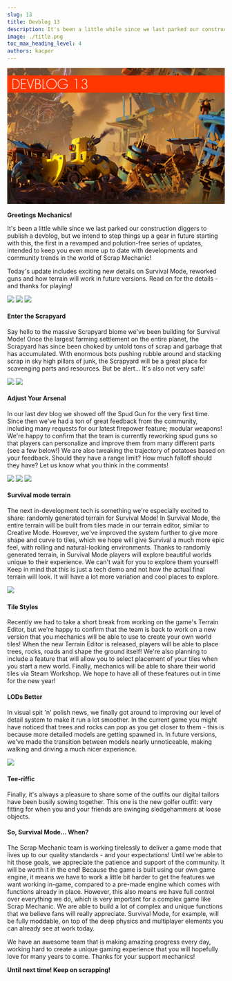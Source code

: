 ```yaml
---
slug: 13
title: Devblog 13
description: It's been a little while since we last parked our construction diggers to publish a devblog, but we intend to step things up a gear in future starting with this, the first in a revamped and polution-free series of updates, intended to keep you even more up to date with developments and community trends in the world of Scrap Mechanic!
image: ./title.png
toc_max_heading_level: 4
authors: kacper
---
```


<head>
    <meta name="twitter:card" content="summary_large_image" />
</head>

![](./title.png)

**Greetings Mechanics!**

It's been a little while since we last parked our construction diggers to publish a devblog, but we intend to step things up a gear in future starting with this, the first in a revamped and polution-free series of updates, intended to keep you even more up to date with developments and community trends in the world of Scrap Mechanic!
<!--truncate-->
Today's update includes exciting new details on Survival Mode, reworked guns and how terrain will work in future versions. Read on for the details - and thanks for playing!

![](/images/imgur/zD6GQWY.png)
![](/images/imgur/Z6w7uL2.png)
![](/images/imgur/44Iqgrt.png)

#### Enter the Scrapyard

Say hello to the massive Scrapyard biome we've been building for Survival Mode!
Once the largest farming settlement on the entire planet, the Scrapyard has since been choked by untold tons of scrap and garbage that has accumulated. With enormous bots pushing rubble around and stacking scrap in sky high pillars of junk, the Scrapyard will be a great place for scavenging parts and resources. But be alert... It's also not very safe!

![](/images/imgur/hAEWFt4.png)
![](/images/imgur/X9a1lnB.gif)

#### Adjust Your Arsenal

In our last dev blog we showed off the Spud Gun for the very first time. Since then we've had a ton of great feedback from the community, including many requests for our latest firepower feature; modular weapons!
We're happy to confirm that the team is currently reworking spud guns so that players can personalize and improve them from many different parts (see a few below!) We are also tweaking the trajectory of potatoes based on your feedback. Should they have a range limit? How much falloff should they have? Let us know what you think in the comments!


![](/images/imgur/ReJklaP.png) 
![](/images/imgur/2sbhrC2.gif)
![](/images/imgur/sMJQ0QQ.gif)

#### Survival mode terrain

The next in-development tech is something we're especially excited to share: randomly generated terrain for Survival Mode! 
In Survival Mode, the entire terrain will be built from tiles made in our terrain editor, similar to Creative Mode. However, we've improved the system further to give more shape and curve to tiles, which we hope will give Survival a much more epic feel, with rolling and natural-looking environments.
Thanks to randomly generated terrain, in Survival Mode players will explore beautiful worlds unique to their experience. We can't wait for you to explore them yourself!
Keep in mind that this is just a tech demo and not how the actual final terrain will look. It will have a lot more variation and cool places to explore. 

![](/images/imgur/HphDMLG.png)

#### Tile Styles

Recently we had to take a short break from working on the game's Terrain Editor, but we're happy to confirm that the team is back to work on a new version that you mechanics will be able to use to create your own world tiles!
When the new Terrain Editor is released, players will be able to place trees, rocks, roads and shape the ground itself! We're also planning to include a feature that will allow you to select placement of your tiles when you start a new world. Finally, mechanics will be able to share their world tiles via Steam Workshop. We hope to have all of these features out in time for the new year!

#### LODs Better

In visual spit 'n' polish news, we finally got around to improving our level of detail system to make it run a lot smoother. In the current game you might have noticed that trees and rocks can pop as you get closer to them - this is because more detailed models are getting spawned in. In future versions, we've made the transition between models nearly unnoticeable, making walking and driving a much nicer experience. 

![](/images/imgur/ECGnUas.png)

#### Tee-riffic

Finally, it's always a pleasure to share some of the outfits our digital tailors have been busily sowing together. This one is the new golfer outfit: very fitting for when you and your friends are swinging sledgehammers at loose objects.  

#### So, Survival Mode... When?

The Scrap Mechanic team is working tirelessly to deliver a game mode that lives up to our quality standards - and your expectations! Until we're able to hit those goals, we appreciate the patience and support of the community. It will be worth it in the end!
Because the game is built using our own game engine, it means we have to work a little bit harder to get the features we want working in-game, compared to a pre-made engine which comes with functions already in place. However, this also means we have full control over everything we do, which is very important for a complex game like Scrap Mechanic. We are able to build a lot of complex and unique functions that we believe fans will really appreciate. Survival Mode, for example, will be fully moddable, on top of the deep physics and multiplayer elements you can already see at work today.

We have an awesome team that is making amazing progress every day, working hard to create a unique gaming experience that you will hopefully love for many years to come. Thanks for your support mechanics! 

**Until next time! Keep on scrapping!**